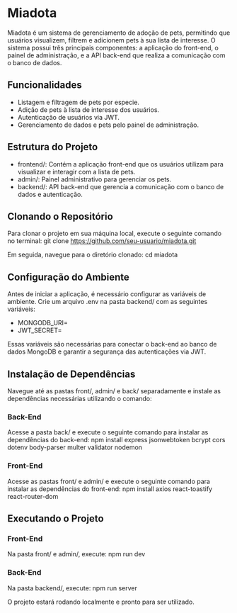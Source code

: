 # Miadota

Miadota é um sistema de gerenciamento de adoção de pets, permitindo que usuários visualizem, filtrem e adicionem pets à sua lista de interesse. O sistema possui três principais componentes: a aplicação do front-end, o painel de administração, e a API back-end que realiza a comunicação com o banco de dados.

## Funcionalidades
- Listagem e filtragem de pets por especie.
- Adição de pets à lista de interesse dos usuários.
- Autenticação de usuários via JWT.
- Gerenciamento de dados e pets pelo painel de administração.

## Estrutura do Projeto
- frontend/: Contém a aplicação front-end que os usuários utilizam para visualizar e interagir com a lista de pets.
- admin/: Painel administrativo para gerenciar os pets.
- backend/: API back-end que gerencia a comunicação com o banco de dados e autenticação.

## Clonando o Repositório
Para clonar o projeto em sua máquina local, execute o seguinte comando no terminal:
git clone https://github.com/seu-usuario/miadota.git

Em seguida, navegue para o diretório clonado:
cd miadota

## Configuração do Ambiente
Antes de iniciar a aplicação, é necessário configurar as variáveis de ambiente. Crie um arquivo .env na pasta backend/ com as seguintes variáveis:

- MONGODB_URI= <sua-URI-do-MongoDB>
- JWT_SECRET= <sua-chave-secreta-para-JWT>

Essas variáveis são necessárias para conectar o back-end ao banco de dados MongoDB e garantir a segurança das autenticações via JWT.

## Instalação de Dependências
Navegue até as pastas front/, admin/ e back/ separadamente e instale as dependências necessárias utilizando o comando:

### Back-End
Acesse a pasta back/ e execute o seguinte comando para instalar as dependências do back-end:
npm install express jsonwebtoken bcrypt cors dotenv body-parser multer validator nodemon

### Front-End
Acesse as pastas front/ e admin/ e execute o seguinte comando para instalar as dependências do front-end:
npm install axios react-toastify react-router-dom

## Executando o Projeto

### Front-End
Na pasta front/ e admin/, execute:
npm run dev

### Back-End
Na pasta backend/, execute:
npm run server

O projeto estará rodando localmente e pronto para ser utilizado.







